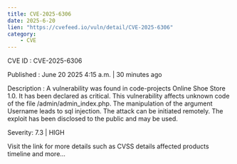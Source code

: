 ```yaml
---
title: CVE-2025-6306
date: 2025-6-20
lien: "https://cvefeed.io/vuln/detail/CVE-2025-6306"
category:
    - CVE
---
```


CVE ID : CVE-2025-6306

Published :  June 20
2025
4:15 a.m. | 30 minutes ago

Description : A vulnerability was found in code-projects Online Shoe Store 1.0. It has been declared as critical. This vulnerability affects unknown code of the file /admin/admin_index.php. The manipulation of the argument Username leads to sql injection. The attack can be initiated remotely. The exploit has been disclosed to the public and may be used.

Severity: 7.3 | HIGH

Visit the link for more details
such as CVSS details
affected products
timeline
and more...
